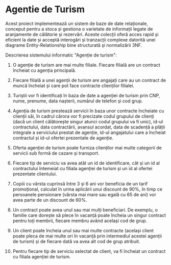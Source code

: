 # Agentie de Turism
Acest proiect implementează un sistem de baze de date relaționale, conceput pentru a stoca și gestiona o varietate de informații legate de aranjamente de călătorie și rezervări. Aceste colecții oferă acces rapid și eficient la date și acceptă interogări și tranzacții complexe datorită unei diagrame Entity-Relationship bine structurată și normalizării 3NF.

Descrierea sistemului informatic "Agenție de turism":

1. O agenție de turism are mai multe filiale. Fiecare filială are un contract încheiat cu agenția principală.

2. Fiecare filială a unei agenții de turism are angajați care au un contract de muncă încheiat și care pot face contracte clienților filialei.

3. Turiștii vor fi identificați în baza de date a agenției de turism prin CNP, nume, prenume, data nașterii, numărul de telefon și cod grup.

4. Agenția de turism prestează servicii în baza unor contracte încheiate cu clienții săi, în cadrul cărora vor fi precizate codul grupului de clienți (dacă un  client călătorește singur atunci codul grupului va fi unic), id-ul contractului, data contractării, avansul acordat, data de scadență  a plății integrale a serviciului prestat de agenție, id-ul angajatului care a încheiat contractul și id-ul ofertei prezentate de agenție.

5. Oferta agenției de turism poate furniza clienților mai multe categorii de servicii sub formă de cazare și transport.

6. Fiecare tip de serviciu va avea atât un id de identificare, cât și un id al contractului întemeiat cu filiala agenției de turism și un id al ofertei prezentate clientului.

7. Copiii cu vârsta cuprinsă între 3 și 6 ani vor beneficia de un tarif promoțional, calculat în urma aplicării unui discount de 90\%, în timp ce persoanele pensionare (vârsta mai mare sau egală cu 65 de ani) vor avea parte de un discount de 60\%.

8. Un contract poate avea unul sau mai mulți beneficiari. De exemplu, o familie care dorește să plece în vacanță poate încheia un singur contract pentru toți membrii, fiecare membru având același cod de grup. 

9. Un client poate încheia unul sau mai multe contracte (același client poate pleca de mai multe ori în vacanță prin intermediul acestei agenții de turism) și de fiecare dată va avea alt cod de grup atribuit.

10. Pentru fiecare tip de serviciu selectat de client, va fi încheiat un contract cu filiala agenției de turism.
